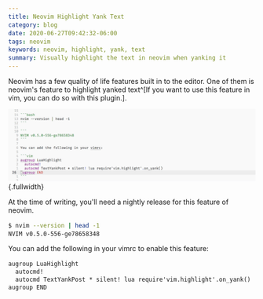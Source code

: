 ```yaml
---
title: Neovim Highlight Yank Text
category: blog
date: 2020-06-27T09:42:32-06:00
tags: neovim
keywords: neovim, highlight, yank, text
summary: Visually highlight the text in neovim when yanking it
---
```


Neovim has a few quality of life features built in to the editor. One of them is neovim's feature to highlight yanked text^[If you want to use this feature in vim, you can do so with this plugin.].

![](images/vim-highlight.mov.gif){.fullwidth}

At the time of writing, you'll need a nightly release for this feature of neovim.

```bash
$ nvim --version | head -1
NVIM v0.5.0-556-ge78658348
```

You can add the following in your vimrc to enable this feature:

```vim
augroup LuaHighlight
  autocmd!
  autocmd TextYankPost * silent! lua require'vim.highlight'.on_yank()
augroup END
```
